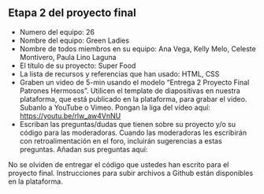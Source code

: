 ## Etapa 2 del proyecto final

- Numero del equipo: 26
- Nombre del equipo: Green Ladies
- Nombre de todos miembros en su equipo: Ana Vega, Kelly Melo, Celeste Montivero, Paula Lino Laguna
- El título de su proyecto: Super Food
- La lista de recursos y referencias que han usado: HTML, CSS
- Graben un video de 5-min usando el modelo “Entrega 2 Proyecto Final Patrones Hermosos”. Utilicen el template de diapositivas en nuestra plataforma, que está publicado en la plataforma, para grabar el video. Subanlo a YouTube o Vimeo. Pongan la liga del vídeo aquí:  https://youtu.be/rlw_aw4VnNU
- Escriban las preguntas/dudas que tienen sobre su proyecto y/o su código para las moderadoras. Cuando las moderadoras les escribirán con retroalimentación en el foro, incluirán sugerencias a estas preguntas. Añadan sus preguntas aquí:

No se olviden de entregar el código que ustedes han escrito para el proyecto final. Instrucciones para subir archivos a Github están disponibles en la plataforma.
